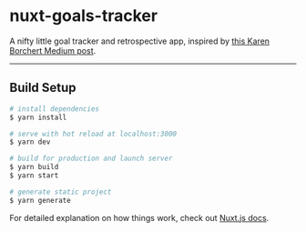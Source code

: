 # nuxt-goals-tracker

A nifty little goal tracker and retrospective app, inspired by [this Karen Borchert Medium post](https://medium.com/@karenborchert/want-to-actually-achieve-those-2020-goals-know-your-type-897070f92be9).

---

## Build Setup

``` bash
# install dependencies
$ yarn install

# serve with hot reload at localhost:3000
$ yarn dev

# build for production and launch server
$ yarn build
$ yarn start

# generate static project
$ yarn generate
```

For detailed explanation on how things work, check out [Nuxt.js docs](https://nuxtjs.org).
